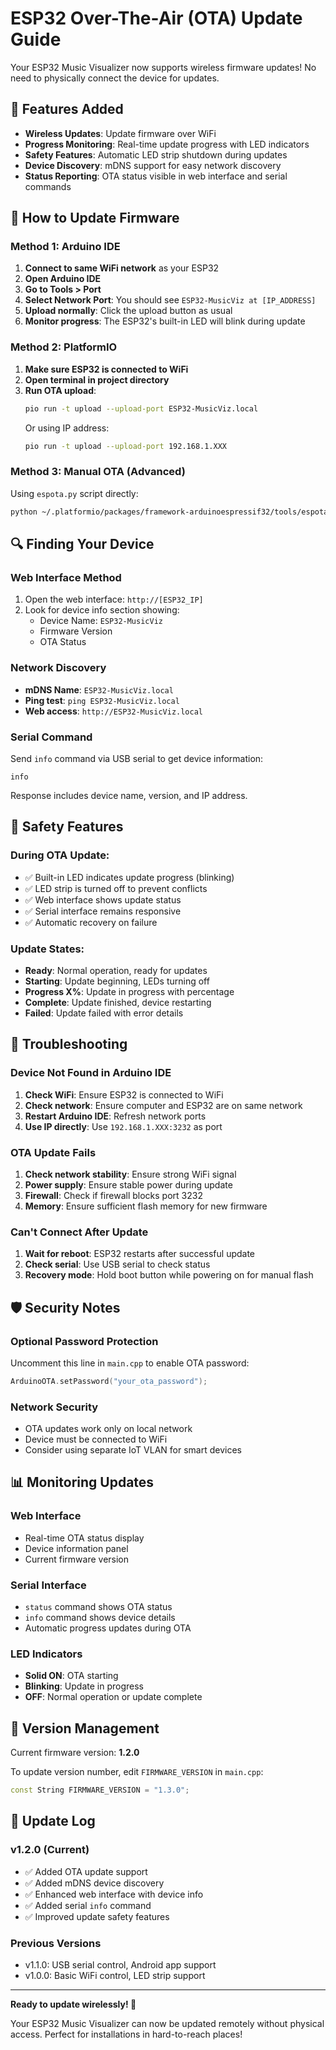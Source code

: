 # ESP32 Over-The-Air (OTA) Update Guide

Your ESP32 Music Visualizer now supports wireless firmware updates! No need to physically connect the device for updates.

## 🌟 Features Added

- **Wireless Updates**: Update firmware over WiFi
- **Progress Monitoring**: Real-time update progress with LED indicators
- **Safety Features**: Automatic LED strip shutdown during updates
- **Device Discovery**: mDNS support for easy network discovery
- **Status Reporting**: OTA status visible in web interface and serial commands

## 🔧 How to Update Firmware

### Method 1: Arduino IDE

1. **Connect to same WiFi network** as your ESP32
2. **Open Arduino IDE**
3. **Go to Tools > Port**
4. **Select Network Port**: You should see `ESP32-MusicViz at [IP_ADDRESS]`
5. **Upload normally**: Click the upload button as usual
6. **Monitor progress**: The ESP32's built-in LED will blink during update

### Method 2: PlatformIO

1. **Make sure ESP32 is connected to WiFi**
2. **Open terminal in project directory**
3. **Run OTA upload**:
   ```bash
   pio run -t upload --upload-port ESP32-MusicViz.local
   ```
   Or using IP address:
   ```bash
   pio run -t upload --upload-port 192.168.1.XXX
   ```

### Method 3: Manual OTA (Advanced)

Using `espota.py` script directly:

```bash
python ~/.platformio/packages/framework-arduinoespressif32/tools/espota.py -i 192.168.1.XXX -f .pio/build/esp32dev/firmware.bin
```

## 🔍 Finding Your Device

### Web Interface Method

1. Open the web interface: `http://[ESP32_IP]`
2. Look for device info section showing:
   - Device Name: `ESP32-MusicViz`
   - Firmware Version
   - OTA Status

### Network Discovery

- **mDNS Name**: `ESP32-MusicViz.local`
- **Ping test**: `ping ESP32-MusicViz.local`
- **Web access**: `http://ESP32-MusicViz.local`

### Serial Command

Send `info` command via USB serial to get device information:

```
info
```

Response includes device name, version, and IP address.

## 🚨 Safety Features

### During OTA Update:

- ✅ Built-in LED indicates update progress (blinking)
- ✅ LED strip is turned off to prevent conflicts
- ✅ Web interface shows update status
- ✅ Serial interface remains responsive
- ✅ Automatic recovery on failure

### Update States:

- **Ready**: Normal operation, ready for updates
- **Starting**: Update beginning, LEDs turning off
- **Progress X%**: Update in progress with percentage
- **Complete**: Update finished, device restarting
- **Failed**: Update failed with error details

## 🔧 Troubleshooting

### Device Not Found in Arduino IDE

1. **Check WiFi**: Ensure ESP32 is connected to WiFi
2. **Check network**: Ensure computer and ESP32 are on same network
3. **Restart Arduino IDE**: Refresh network ports
4. **Use IP directly**: Use `192.168.1.XXX:3232` as port

### OTA Update Fails

1. **Check network stability**: Ensure strong WiFi signal
2. **Power supply**: Ensure stable power during update
3. **Firewall**: Check if firewall blocks port 3232
4. **Memory**: Ensure sufficient flash memory for new firmware

### Can't Connect After Update

1. **Wait for reboot**: ESP32 restarts after successful update
2. **Check serial**: Use USB serial to check status
3. **Recovery mode**: Hold boot button while powering on for manual flash

## 🛡️ Security Notes

### Optional Password Protection

Uncomment this line in `main.cpp` to enable OTA password:

```cpp
ArduinoOTA.setPassword("your_ota_password");
```

### Network Security

- OTA updates work only on local network
- Device must be connected to WiFi
- Consider using separate IoT VLAN for smart devices

## 📊 Monitoring Updates

### Web Interface

- Real-time OTA status display
- Device information panel
- Current firmware version

### Serial Interface

- `status` command shows OTA status
- `info` command shows device details
- Automatic progress updates during OTA

### LED Indicators

- **Solid ON**: OTA starting
- **Blinking**: Update in progress
- **OFF**: Normal operation or update complete

## 🚀 Version Management

Current firmware version: **1.2.0**

To update version number, edit `FIRMWARE_VERSION` in `main.cpp`:

```cpp
const String FIRMWARE_VERSION = "1.3.0";
```

## 📝 Update Log

### v1.2.0 (Current)

- ✅ Added OTA update support
- ✅ Added mDNS device discovery
- ✅ Enhanced web interface with device info
- ✅ Added serial `info` command
- ✅ Improved update safety features

### Previous Versions

- v1.1.0: USB serial control, Android app support
- v1.0.0: Basic WiFi control, LED strip support

---

**Ready to update wirelessly! 🚀**

Your ESP32 Music Visualizer can now be updated remotely without physical access. Perfect for installations in hard-to-reach places!
